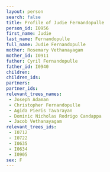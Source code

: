 ```yaml
---
layout: person
search: false
title: Profile of Judie Fernandopulle
person_id: I0956
first_name: Judie
last_name: Fernandopulle
full_name: Judie Fernandopulle
mother: Rosemary Vethanayagam
mother_id: I0911
father: Cyril Fernandopulle
father_id: I0940
children:
children_ids:
partners:
partner_ids:
relevant_trees_names:
 - Joseph Adaman
 - Christopher Fernandopulle
 - Agida Pieris Tavarayan
 - Dominic Nicholas Rodrigo Candappa
 - Jacob Vethanayagam
relevant_trees_ids:
 - I0712
 - I0722
 - I0635
 - I0634
 - I0905
sex: F
---
```



